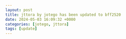 ```yaml
---
layout: post
title: jttora by jotego has been updated to bff2520
date: 2024-05-03 16:09:32 +0000
categories: [jotego, jttora]
tags: [update]
---
```


